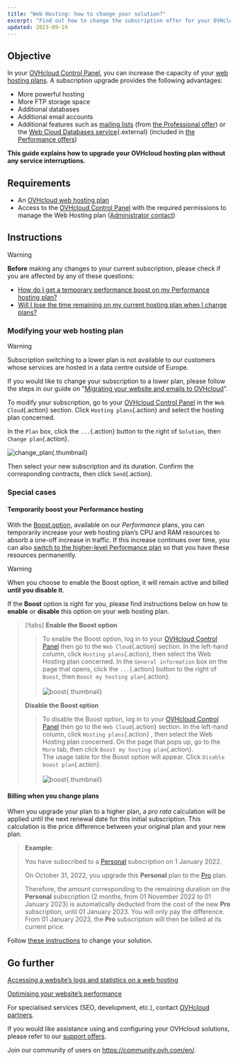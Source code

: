 ```yaml
---
title: "Web Hosting: how to change your solution?"
excerpt: "Find out how to change the subscription offer for your OVHcloud Web Hosting"
updated: 2023-09-19
---
```


## Objective

In your [OVHcloud Control Panel](https://ca.ovh.com/auth/?action=gotomanager&from=https://www.ovh.com.au/&ovhSubsidiary=au), you can increase the capacity of your [web hosting plans](https://www.ovhcloud.com/en-au/web-hosting/). A subscription upgrade provides the following advantages:

- More powerful hosting
- More FTP storage space
- Additional databases
- Additional email accounts
- Additional features such as [mailing lists](/pages/web_cloud/email_and_collaborative_solutions/mx_plan/feature_mailing_list) (from [the Professional offer](https://www.ovhcloud.com/en-au/web-hosting/professional-offer/)) or the [Web Cloud Databases service](https://www.ovhcloud.com/en-au/web-cloud/databases/){.external} (included in [the Performance offers](https://www.ovhcloud.com/en-au/web-hosting/performance-offer/))

**This guide explains how to upgrade your OVHcloud hosting plan without any service interruptions.**

## Requirements

- An [OVHcloud web hosting plan](https://www.ovhcloud.com/en-au/web-hosting/)
- Access to the [OVHcloud Control Panel](https://ca.ovh.com/auth/?action=gotomanager&from=https://www.ovh.com.au/&ovhSubsidiary=au) with the required permissions to manage the Web Hosting plan ([Administrator contact](/pages/account_and_service_management/account_information/managing_contacts))

## Instructions

> [!warning]
>
> **Before** making any changes to your current subscription, please check if you are affected by any of these questions:
>
> - [How do I get a temporary performance boost on my Performance hosting plan?](#boost)
> - [Will I lose the time remaining on my current hosting plan when I change plans?](#billing)
>

### Modifying your web hosting plan <a name="modify"></a>

> [!warning]
> Subscription switching to a lower plan is not available to our customers whose services are hosted in a data centre outside of Europe.
>
> If you would like to change your subscription to a lower plan, please follow the steps in our guide on "[Migrating your website and emails to OVHcloud](/pages/web_cloud/web_hosting/hosting_migrating_to_ovh)".
>

To modify your subscription, go to your [OVHcloud Control Panel](https://ca.ovh.com/auth/?action=gotomanager&from=https://www.ovh.com.au/&ovhSubsidiary=au) in the `Web Cloud`{.action} section. Click `Hosting plans`{.action} and select the hosting plan concerned.

In the `Plan` box, click the `...`{.action} button to the right of `Solution`, then `Change plan`{.action}.

![change_plan](images/change_plan.png){.thumbnail}

Then select your new subscription and its duration. Confirm the corresponding contracts, then click `Send`{.action}.

### Special cases

#### Temporarily boost your Performance hosting <a name="boost"></a>

With the [Boost option](https://www.ovhcloud.com/en-au/web-hosting/options/boost/), available on our *Performance* plans, you can temporarily increase your web hosting plan’s CPU and RAM resources to absorb a one-off increase in traffic. If this increase continues over time, you can also [switch to the higher-level Performance plan](#modify) so that you have these resources permanently.

> [!warning]
>
> When you choose to enable the Boost option, it will remain active and billed **until you disable it**.

If the **Boost** option is right for you, please find instructions below on how to **enable** or **disable** this option on your web hosting plan.

> [!tabs]
> **Enable the Boost option**
>>
>> To enable the Boost option, log in to your [OVHcloud Control Panel](https://ca.ovh.com/auth/?action=gotomanager&from=https://www.ovh.com.au/&ovhSubsidiary=au) then go to the `Web Cloud`{.action} section. In the left-hand column, click `Hosting plans`{.action}, then select the Web Hosting plan concerned. In the `General information` box on the page that opens, click the `...`{.action} button to the right of `Boost`, then `Boost my hosting plan`{.action}.<br><br>
>>![boost](images/enable_boost.png){.thumbnail}<br>
>>
> **Disable the Boost option**
>>
>> To disable the Boost option, log in to your [OVHcloud Control Panel](https://ca.ovh.com/auth/?action=gotomanager&from=https://www.ovh.com.au/&ovhSubsidiary=au) then go to the `Web Cloud`{.action} section. In the left-hand column, click `Hosting plans`{.action} , then select the Web Hosting plan concerned. On the page that pops up, go to the `More` tab, then click `Boost my hosting plan`{.action}.<br>
>> The usage table for the Boost option will appear. Click `Disable boost plan`{.action}.<br><br>
>>![boost](images/disable_boost.png){.thumbnail}<br>

#### Billing when you change plans <a name="billing"></a>

When you upgrade your plan to a higher plan, a *pro rata* calculation will be applied until the next renewal date for this initial subscription.
This calculation is the price difference between your original plan and your new plan.

> **Example:**<br>
>
> You have subscribed to a [Personal](https://www.ovhcloud.com/en-au/web-hosting/personal-offer/) subscription on 1 January 2022.
>
> On October 31, 2022, you upgrade this **Personal** plan to the [Pro](https://www.ovhcloud.com/en-au/web-hosting/professional-offer/) plan.<br>
>
> Therefore, the amount corresponding to the remaining duration on the **Personal** subscription (2 months, from 01 November 2022 to 01 January 2023) is automatically deducted from the cost of the new **Pro** subscription, until 01 January 2023. You will only pay the difference.
> From 01 January 2023, the **Pro** subscription will then be billed at its current price.

Follow [these instructions](#modify) to change your solution.

## Go further <a name="go-further"></a>

[Accessing a website’s logs and statistics on a web hosting](/pages/web_cloud/web_hosting/logs_and_statistics)

[Optimising your website’s performance](/pages/web_cloud/web_hosting/optimise_your_website_performance)

For specialised services (SEO, development, etc.), contact [OVHcloud partners](https://partner.ovhcloud.com/en-au/directory/).

If you would like assistance using and configuring your OVHcloud solutions, please refer to our [support offers](https://www.ovhcloud.com/en-au/support-levels/).

Join our community of users on <https://community.ovh.com/en/>.
